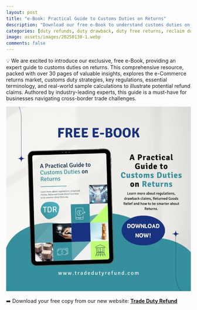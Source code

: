 ```yaml
---
layout: post
title: "e-Book: Practical Guide to Customs Duties on Returns"
description: "Download our free e-Book to understand customs duties on returns, key regulations, strategies, and how to reclaim duties efficiently."
categories: [duty refunds, duty drawback, duty free returns, reclaim duties, e-commerce experts]
image: assets/images/20250130-1.webp
comments: false
---
```


💡 We are excited to introduce our exclusive, free e-Book, providing an expert guide to customs duties on returns. This comprehensive resource, packed with over 30 pages of valuable insights, explores the e-Commerce returns market, customs duty strategies, key regulations, essential terminology, and real-world sample calculations to illustrate potential refund claims. Authored by industry-leading experts, this guide is a must-have for businesses navigating cross-border trade challenges.


![Picture showing the TDR E-book with a short content description](/assets/images/20250130-2.webp)



➡️ Download your free copy from our new website: [**Trade Duty Refund**](https://tradedutyrefund.com?utm_source=Email&utm_medium=Link&utm_campaign=VisitOurWebsite)
